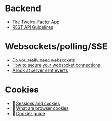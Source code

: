 # Backend

- [The Twelve-Factor App](https://12factor.net/)
- [REST API Guidelines](https://opensource.zalando.com/restful-api-guidelines/)

# Websockets/polling/SSE
- [Do you really need websockets](https://blog.stanko.io/do-you-really-need-websockets-343aed40aa9b)
- [How to secure your websocket connections](https://medium.freecodecamp.org/how-to-secure-your-websocket-connections-d0be0996c556)
- [A look at server sent events](https://medium.com/conectric-networks/a-look-at-server-sent-events-54a77f8d6ff7)

# Cookies
- :large_orange_diamond: [Sessions and cookies](https://medium.com/@piraveenaparalogarajah/sessions-and-cookies-2c0919552f29)
- :large_orange_diamond: [What are browser cookies](https://medium.com/@seralahthan/what-are-browser-cookies-51db620bcce2)
- :large_orange_diamond: [Cookies guide](https://www.whoishostingthis.com/resources/cookies-guide/)